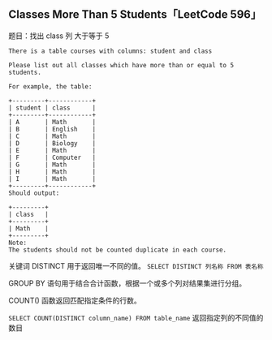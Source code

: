 ## Classes More Than 5 Students「LeetCode 596」

题目：找出 class 列 大于等于 5

```
There is a table courses with columns: student and class

Please list out all classes which have more than or equal to 5 students.

For example, the table:

+---------+------------+
| student | class      |
+---------+------------+
| A       | Math       |
| B       | English    |
| C       | Math       |
| D       | Biology    |
| E       | Math       |
| F       | Computer   |
| G       | Math       |
| H       | Math       |
| I       | Math       |
+---------+------------+
Should output:

+---------+
| class   |
+---------+
| Math    |
+---------+
Note:
The students should not be counted duplicate in each course.
```

关键词 DISTINCT 用于返回唯一不同的值。 `SELECT DISTINCT 列名称 FROM 表名称`

GROUP BY 语句用于结合合计函数，根据一个或多个列对结果集进行分组。

COUNT() 函数返回匹配指定条件的行数。

`SELECT COUNT(DISTINCT column_name) FROM table_name` 返回指定列的不同值的数目
